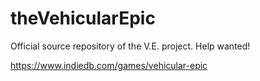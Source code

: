 # theVehicularEpic
Official source repository of the V.E. project. Help wanted!

https://www.indiedb.com/games/vehicular-epic
